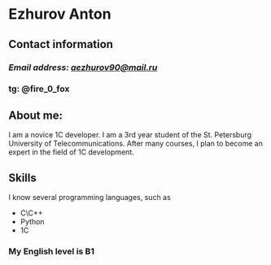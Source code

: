 # Ezhurov Anton

## Contact information
### *Email address: aezhurov90@mail.ru*
### tg: **@fire_0_fox**

## About me:
I am a novice 1C developer. I am a 3rd year student of the St. Petersburg University of Telecommunications. After many courses, I plan to become an expert in the field of 1C development.

## Skills
I know several programming languages, such as
* C\C++
* Python
* 1C

### My English level is B1
